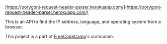 [https://porygonj-request-header-parser.herokuapp.com/](https://porygonj-request-header-parser.herokuapp.com/)

This is an API to find the IP address, language, and operating system from a browser.

This project is a part of [FreeCodeCamp](https://www.freecodecamp.com)'s curriculum.